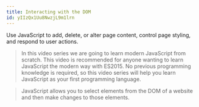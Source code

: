 ```yaml
---
title: Interacting with the DOM
id: yIIzQx1Uu8NwzjL9m1lrn
---
```


Use JavaScript to add, delete, or alter page content, control page styling, and respond to user actions.

<link-bookmark href="https://www.youtube.com/watch?v=wiozYyXQEVk" title="Javascript Dom Manipulation | Javascript Tutorial For Beginners">

> In this video series we are going to learn modern JavaScript from scratch. This video is recommended for anyone wanting to learn JavaScript the modern way with ES2015. No previous programming knowledge is required, so this video series will help you learn JavaScript as your first programming language.

</link-bookmark>

<link-bookmark href="https://www.youtube.com/watch?v=eaLKqoB9Fu0" title="Selecting & Changing Website Elements (DOM manipulation)">

> JavaScript allows you to select elements from the DOM of a website and then make changes to those elements.

</link-bookmark>
